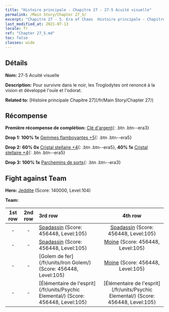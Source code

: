 ```yaml
---
title: "Histoire principale - Chapitre 27 - 27-5 Acuité visuelle"
permalink: /Main Story/Chapter 27_5/
excerpt: "Chapitre 27 - 5. Era of Chaos  Histoire principale - Chapitre 27_5. 27-5 Acuité visuelle"
last_modified_at: 2021-07-13
locale: fr
ref: "Chapter 27_5.md"
toc: false
classes: wide
---
```


## Détails

 **Nom:** 27-5 Acuité visuelle

 **Description:** Pour survivre dans le noir, les Troglodytes ont renoncé à la vision et développé l'ouïe et l'odorat.

 **Related to:** [Histoire principale Chapitre 27](/fr/Main Story/Chapter 27/)

## Récompense

 **Première récompense de complétion:** [Clé d'argent](/ItemsFR/con_693/){: .btn .btn--era3}

 **Drop 1:** **100% 1x** [Gemmes flamboyantes +5](/ItemsFR/mat_100/){: .btn .btn--era5}

 **Drop 2:** **60% 0x** [Cristal stellaire +4](/ItemsFR/mat_94/){: .btn .btn--era5}, **40% 1x** [Cristal stellaire +4](/ItemsFR/mat_94/){: .btn .btn--era5}

 **Drop 3:** **100% 1x** [Parchemins de sorts](/ItemsFR/con_694/){: .btn .btn--era3}


## Fight against Team
 **Hero:** [Jeddite](/fr/heroes/Jeddite/) (Score: 140000, Level:104)

 **Team:**


  | 1st row | 2nd row | 3rd row | 4th row |
  |:----:|:----:|:----|:----:|
  | - | - | [Spadassin](/fr/units/Swordsman/) (Score: 456448, Level:105)  | [Spadassin](/fr/units/Swordsman/) (Score: 456448, Level:105)  |
  | - | - | [Spadassin](/fr/units/Swordsman/) (Score: 456448, Level:105)  | [Moine](/fr/units/Monk/) (Score: 456448, Level:105)  |
  | - | - | [Golem de fer](/fr/units/Iron Golem/) (Score: 456448, Level:105)  | [Moine](/fr/units/Monk/) (Score: 456448, Level:105)  |
  | - | - | [Élémentaire de l'esprit](/fr/units/Psychic Elemental/) (Score: 456448, Level:105)  | [Élémentaire de l'esprit](/fr/units/Psychic Elemental/) (Score: 456448, Level:105)  |


